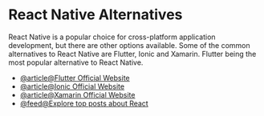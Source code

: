 # React Native Alternatives

React Native is a popular choice for cross-platform application development, but there are other options available. Some of the common alternatives to React Native are Flutter, Ionic and Xamarin. Flutter being the most popular alternative to React Native.

- [@article@Flutter Official Website](https://flutter.dev/)
- [@article@Ionic Official Website](https://ionicframework.com/)
- [@article@Xamarin Official Website](https://dotnet.microsoft.com/apps/xamarin)
- [@feed@Explore top posts about React](https://app.daily.dev/tags/react?ref=roadmapsh)
